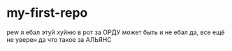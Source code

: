 # my-first-repo
pew
я ебал этуй хуйню в рот
за ОРДУ
может быть и не ебал
да, все ещё не уверен
да что такое
за АЛЬЯНС